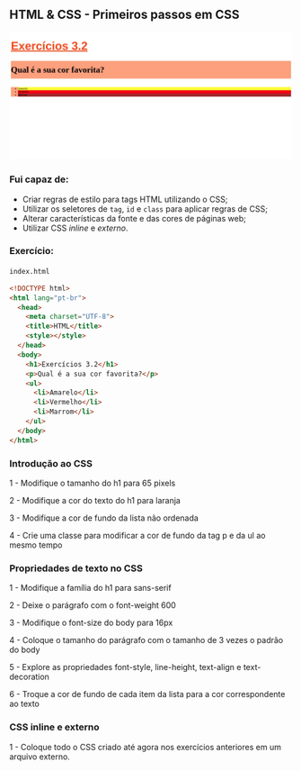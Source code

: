 ## HTML & CSS - Primeiros passos em CSS

![Preview da Página](preview.jpg)

### Fui capaz de:
- Criar regras de estilo para tags HTML utilizando o CSS;
- Utilizar os seletores de `tag`, `id` e `class` para aplicar regras de CSS;
- Alterar características da fonte e das cores de páginas web;
- Utilizar CSS _inline_ e _externo_.

### Exercício:

`index.html`

~~~html
<!DOCTYPE html>
<html lang="pt-br">
  <head>
    <meta charset="UTF-8">
    <title>HTML</title>
    <style></style>
  </head>
  <body>
    <h1>Exercícios 3.2</h1>
    <p>Qual é a sua cor favorita?</p>
    <ul>
      <li>Amarelo</li>
      <li>Vermelho</li>
      <li>Marrom</li>
    </ul>
  </body>
</html>
~~~

### Introdução ao CSS

1 - Modifique o tamanho do h1 para 65 pixels

2 - Modifique a cor do texto do h1 para laranja

3 - Modifique a cor de fundo da lista não ordenada

4 - Crie uma classe para modificar a cor de fundo da tag p e da ul ao mesmo tempo

### Propriedades de texto no CSS

1 - Modifique a família do h1 para sans-serif

2 - Deixe o parágrafo com o font-weight 600

3 - Modifique o font-size do body para 16px

4 - Coloque o tamanho do parágrafo com o tamanho de 3 vezes o padrão do body

5 - Explore as propriedades font-style, line-height, text-align e text-decoration

6 - Troque a cor de fundo de cada item da lista para a cor correspondente ao texto

### CSS inline e externo

1 - Coloque todo o CSS criado até agora nos exercícios anteriores em um arquivo externo.
